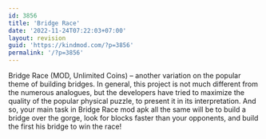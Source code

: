 ```yaml
---
id: 3856
title: 'Bridge Race'
date: '2022-11-24T07:22:03+07:00'
layout: revision
guid: 'https://kindmod.com/?p=3856'
permalink: '/?p=3856'
---
```


Bridge Race (MOD, Unlimited Coins) – another variation on the popular theme of building bridges. In general, this project is not much different from the numerous analogues, but the developers have tried to maximize the quality of the popular physical puzzle, to present it in its interpretation. And so, your main task in Bridge Race mod apk all the same will be to build a bridge over the gorge, look for blocks faster than your opponents, and build the first his bridge to win the race!